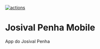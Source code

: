 [![actions](https://github.com/Miguelpenha/Josival-Penha-Mobile/actions/workflows/actions.yml/badge.svg)](https://github.com/Miguelpenha/Josival-Penha-Mobile/actions/workflows/actions.yml)

# Josival Penha Mobile
 App do Josival Penha
